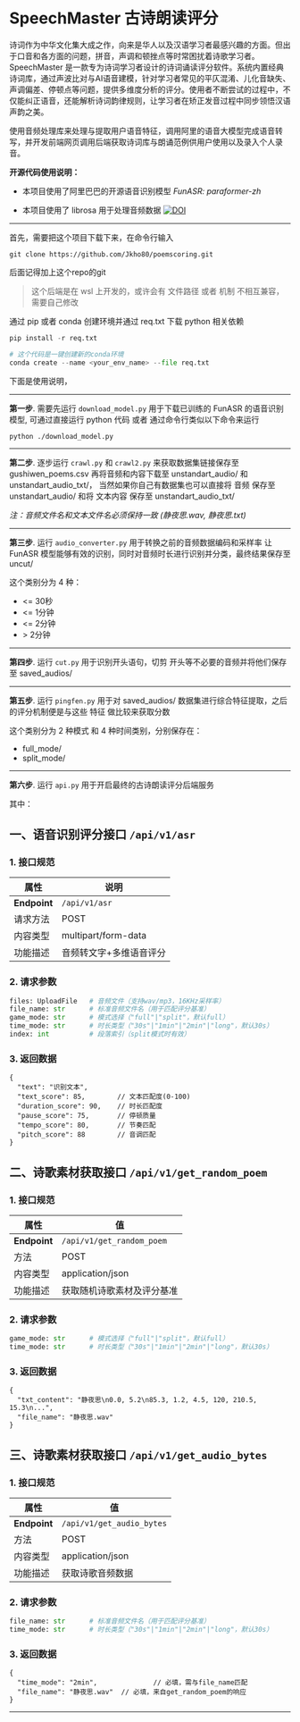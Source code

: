 # SpeechMaster 古诗朗读评分

诗词作为中华文化集大成之作，向来是华人以及汉语学习者最感兴趣的方面。但出于口音和各方面的问题，拼音，声调和顿挫点等时常困扰着诗歌学习者。 SpeechMaster 是一款专为诗词学习者设计的诗词诵读评分软件。系统内置经典诗词库，通过声波比对与AI语音建模，针对学习者常见的平仄混淆、儿化音缺失、声调偏差、停顿点等问题，提供多维度分析的评分。使用者不断尝试的过程中，不仅能纠正语音，还能解析诗词韵律规则，让学习者在矫正发音过程中同步领悟汉语声韵之美。

使用音频处理库来处理与提取用户语音特征，调用阿里的语音大模型完成语音转写，并开发前端网页调用后端获取诗词库与朗诵范例供用户使用以及录入个人录音。

**开源代码使用说明：**

- 本项目使用了阿里巴巴的开源语音识别模型 _FunASR: paraformer-zh_ 

- 本项目使用了 librosa 用于处理音频数据
[![DOI](https://zenodo.org/badge/DOI/10.5281/zenodo.15006942.svg)](https://doi.org/10.5281/zenodo.15006942)

---

首先，需要把这个项目下载下来，在命令行输入
``` shell
git clone https://github.com/Jkho80/poemscoring.git
```
后面记得加上这个repo的git

> 这个后端是在 wsl 上开发的，或许会有 文件路径 或者 机制 不相互兼容，需要自己修改

通过 pip 或者 conda 创建环境并通过 req.txt 下载 python 相关依赖
``` python
pip install -r req.txt
```
``` python
# 这个代码是一键创建新的conda环境
conda create --name <your_env_name> --file req.txt
```

下面是使用说明，

---

**第一步**. 需要先运行 `download_model.py` 用于下载已训练的 FunASR 的语音识别模型, 可通过直接运行 python 代码 或者 通过命令行类似以下命令来运行
```shell
python ./download_model.py
```
---
**第二步**. 逐步运行 `crawl.py` 和 `crawl2.py` 来获取数据集链接保存至 gushiwen_poems.csv 再将音频和内容下载至 unstandart_audio/ 和 unstandart_audio_txt/，
当然如果你自己有数据集也可以直接将 音频 保存至 unstandart_audio/ 和将 文本内容 保存至 unstandart_audio_txt/

*注：音频文件名和文本文件名必须保持一致 (静夜思.wav, 静夜思.txt)*

---

**第三步**. 运行 `audio_converter.py` 用于转换之前的音频数据编码和采样率 让 FunASR 模型能够有效的识别，同时对音频时长进行识别并分类，最终结果保存至 uncut/

这个类别分为 4 种：
* <= 30秒
* <= 1分钟
* <= 2分钟
* \> 2分钟 
---

**第四步**. 运行 `cut.py` 用于识别开头语句，切剪 开头等不必要的音频并将他们保存至 saved_audios/

---

**第五步**. 运行 `pingfen.py` 用于对 saved_audios/ 数据集进行综合特征提取，之后的评分机制便是与这些 特征 做比较来获取分数

这个类别分为 2 种模式 和 4 种时间类别，分别保存在：
* full_mode/
* split_mode/
---

**第六步**. 运行 `api.py` 用于开启最终的古诗朗读评分后端服务

其中：

## 一、语音识别评分接口 `/api/v1/asr`

### 1. 接口规范
| 属性        | 说明                          |
|-------------|-------------------------------|
| **Endpoint** | `/api/v1/asr`  |
| 请求方法     | POST                          |
| 内容类型     | multipart/form-data           |
| 功能描述     | 音频转文字+多维语音评分        |

### 2. 请求参数
```python
files: UploadFile   # 音频文件（支持wav/mp3，16KHz采样率）
file_name: str      # 标准音频文件名（用于匹配评分基准）
game_mode: str      # 模式选择（"full"|"split"，默认full）
time_mode: str      # 时长类型（"30s"|"1min"|"2min"|"long"，默认30s）
index: int          # 段落索引（split模式时有效）
```

### 3. 返回数据
```
{
  "text": "识别文本",
  "text_score": 85,        // 文本匹配度(0-100)
  "duration_score": 90,    // 时长匹配度 
  "pause_score": 75,       // 停顿质量
  "tempo_score": 80,       // 节奏匹配
  "pitch_score": 88        // 音调匹配
}
```

## 二、诗歌素材获取接口 `/api/v1/get_random_poem`

### 1. 接口规范
| 属性        | 值                          |
|-------------|----------------------------|
| **Endpoint** | `/api/v1/get_random_poem`  |
| 方法        | POST                       |
| 内容类型    | application/json           |
| 功能描述    | 获取随机诗歌素材及评分基准   |

### 2. 请求参数
```python
game_mode: str      # 模式选择（"full"|"split"，默认full）
time_mode: str      # 时长类型（"30s"|"1min"|"2min"|"long"，默认30s）
```

### 3. 返回数据
```
{
  "txt_content": "静夜思\n0.0, 5.2\n85.3, 1.2, 4.5, 120, 210.5, 15.3\n...",
  "file_name": "静夜思.wav"
}
```

## 三、诗歌素材获取接口 `/api/v1/get_audio_bytes`

### 1. 接口规范
| 属性        | 值                          |
|-------------|----------------------------|
| **Endpoint** | `/api/v1/get_audio_bytes`  |
| 方法        | POST                       |
| 内容类型    | application/json           |
| 功能描述    | 获取诗歌音频数据             |

### 2. 请求参数
```python
file_name: str      # 标准音频文件名（用于匹配评分基准）
time_mode: str      # 时长类型（"30s"|"1min"|"2min"|"long"，默认30s）
```

### 3. 返回数据
```
{
  "time_mode": "2min",              // 必填，需与file_name匹配
  "file_name": "静夜思.wav"  // 必填，来自get_random_poem的响应
}
```


---
